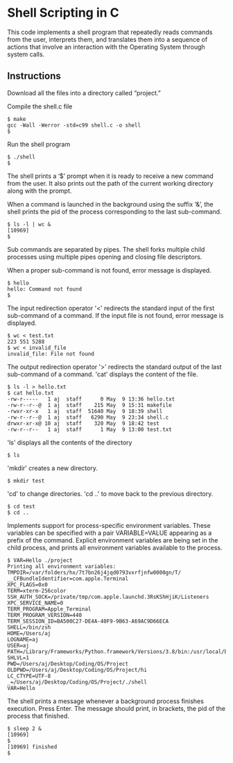 # Shell Scripting in C

This code implements a shell program that repeatedly reads commands from the user, interprets them, and translates them into a sequence of actions that involve an interaction with the Operating System through system calls. 

## Instructions
Download all the files into a directory called “project.” 

Compile the shell.c file 

    $ make
    gcc -Wall -Werror -std=c99 shell.c -o shell
    $

Run the shell program 

    $ ./shell
    $

The shell prints a ‘$’ prompt when it is ready to receive a new command from the user. It also prints out the path of the current working directory along with the prompt. 

When a command is launched in the background using the suffix ‘&’, the shell prints the pid of the process corresponding to the last sub-command. 

    $ ls -l | wc & 
    [10969]
    $ 
Sub commands are separated by pipes. The shell forks multiple child processes using multiple pipes opening and closing file descriptors. 

When a proper sub-command is not found, error message is displayed. 

    $ hello 
    hello: Command not found
    $

The input redirection operator '<' redirects the standard input of the first sub-command of a command. If the input file is not found, error message is displayed. 
    
    $ wc < test.txt 
    223 551 5288 
    $ wc < invalid_file 
    invalid_file: File not found
    
The output redirection operator '>' redirects the standard output of the last sub-command of a command. 'cat' displays the content of the file. 
    
    $ ls -l > hello.txt
    $ cat hello.txt
    -rw-r-----   1 aj  staff      0 May  9 13:36 hello.txt
    -rw-r--r--@  1 aj  staff    215 May  9 15:31 makefile
    -rwxr-xr-x   1 aj  staff  51640 May  9 18:39 shell
    -rw-r--r--@  1 aj  staff   6290 May  9 23:34 shell.c
    drwxr-xr-x@ 10 aj  staff    320 May  9 18:42 test
    -rw-r--r--   1 aj  staff      1 May  9 13:00 test.txt

'ls' displays all the contents of the directory 
    
    $ ls

'mkdir' creates a new directory. 

    $ mkdir test

'cd' to change directories. 'cd ..' to move back to the previous directory. 
    
    $ cd test
    $ cd .. 
    
Implements support for process-specific environment variables. These variables can be specified with a pair VARIABLE=VALUE appearing as a prefix of the command. Explicit environment variables are  being set in the child process, and prints all environment variables available to the process. 

    $ VAR=Hello ./project
    Printing all environment variables: 
    TMPDIR=/var/folders/hx/7t7bn26j4jqd0793vxrfjnfw0000gn/T/
    __CFBundleIdentifier=com.apple.Terminal
    XPC_FLAGS=0x0
    TERM=xterm-256color
    SSH_AUTH_SOCK=/private/tmp/com.apple.launchd.3RsKShHjiK/Listeners
    XPC_SERVICE_NAME=0
    TERM_PROGRAM=Apple_Terminal
    TERM_PROGRAM_VERSION=440
    TERM_SESSION_ID=BA500C27-DE4A-40F9-9B63-A69AC9D66ECA
    SHELL=/bin/zsh
    HOME=/Users/aj
    LOGNAME=aj
    USER=aj
    PATH=/Library/Frameworks/Python.framework/Versions/3.8/bin:/usr/local/bin:/usr/bin:/bin:/usr/sbin:/sbin:/Library/TeX/texbin:/Library/Apple/usr/bin
    SHLVL=1
    PWD=/Users/aj/Desktop/Coding/OS/Project
    OLDPWD=/Users/aj/Desktop/Coding/OS/Project/hi
    LC_CTYPE=UTF-8
    _=/Users/aj/Desktop/Coding/OS/Project/./shell
    VAR=Hello
    
The shell prints a message whenever a background process finishes execution. Press Enter. The message should print, in brackets, the pid of the process that finished.
    
    $ sleep 2 & 
    [10969] 
    $ 
    [10969] finished 
    $ 

